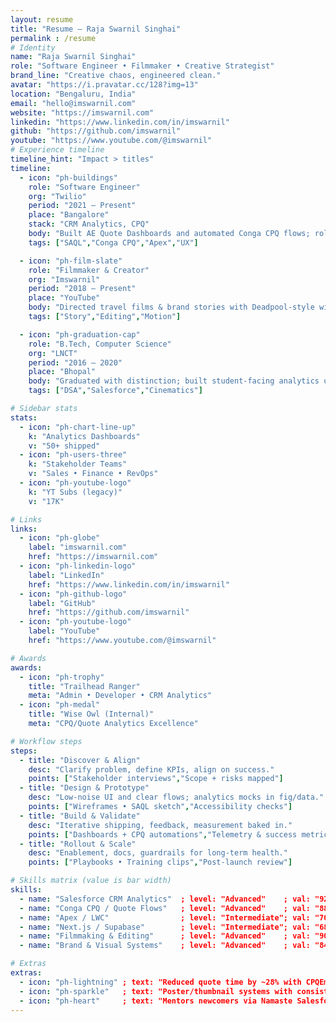 ```yaml
---
layout: resume
title: "Resume — Raja Swarnil Singhai"
permalink : /resume
# Identity
name: "Raja Swarnil Singhai"
role: "Software Engineer • Filmmaker • Creative Strategist"
brand_line: "Creative chaos, engineered clean."
avatar: "https://i.pravatar.cc/128?img=13"
location: "Bengaluru, India"
email: "hello@imswarnil.com"
website: "https://imswarnil.com"
linkedin: "https://www.linkedin.com/in/imswarnil"
github: "https://github.com/imswarnil"
youtube: "https://www.youtube.com/@imswarnil"
# Experience timeline
timeline_hint: "Impact > titles"
timeline:
  - icon: "ph-buildings"
    role: "Software Engineer"
    org: "Twilio"
    period: "2021 — Present"
    place: "Bangalore"
    stack: "CRM Analytics, CPQ"
    body: "Built AE Quote Dashboards and automated Conga CPQ flows; rolled out CPQEmbeddedAI prototype to accelerate quoting by ~28%."
    tags: ["SAQL","Conga CPQ","Apex","UX"]

  - icon: "ph-film-slate"
    role: "Filmmaker & Creator"
    org: "Imswarnil"
    period: "2018 — Present"
    place: "YouTube"
    body: "Directed travel films & brand stories with Deadpool-style wit and cinematic pacing; launching 'Scripts & Trips'."
    tags: ["Story","Editing","Motion"]

  - icon: "ph-graduation-cap"
    role: "B.Tech, Computer Science"
    org: "LNCT"
    period: "2016 — 2020"
    place: "Bhopal"
    body: "Graduated with distinction; built student-facing analytics utilities and short films that won college fests."
    tags: ["DSA","Salesforce","Cinematics"]

# Sidebar stats
stats:
  - icon: "ph-chart-line-up"
    k: "Analytics Dashboards"
    v: "50+ shipped"
  - icon: "ph-users-three"
    k: "Stakeholder Teams"
    v: "Sales • Finance • RevOps"
  - icon: "ph-youtube-logo"
    k: "YT Subs (legacy)"
    v: "17K"

# Links
links:
  - icon: "ph-globe"
    label: "imswarnil.com"
    href: "https://imswarnil.com"
  - icon: "ph-linkedin-logo"
    label: "LinkedIn"
    href: "https://www.linkedin.com/in/imswarnil"
  - icon: "ph-github-logo"
    label: "GitHub"
    href: "https://github.com/imswarnil"
  - icon: "ph-youtube-logo"
    label: "YouTube"
    href: "https://www.youtube.com/@imswarnil"

# Awards
awards:
  - icon: "ph-trophy"
    title: "Trailhead Ranger"
    meta: "Admin • Developer • CRM Analytics"
  - icon: "ph-medal"
    title: "Wise Owl (Internal)"
    meta: "CPQ/Quote Analytics Excellence"

# Workflow steps
steps:
  - title: "Discover & Align"
    desc: "Clarify problem, define KPIs, align on success."
    points: ["Stakeholder interviews","Scope + risks mapped"]
  - title: "Design & Prototype"
    desc: "Low-noise UI and clear flows; analytics mocks in fig/data."
    points: ["Wireframes • SAQL sketch","Accessibility checks"]
  - title: "Build & Validate"
    desc: "Iterative shipping, feedback, measurement baked in."
    points: ["Dashboards + CPQ automations","Telemetry & success metrics"]
  - title: "Rollout & Scale"
    desc: "Enablement, docs, guardrails for long-term health."
    points: ["Playbooks • Training clips","Post-launch review"]

# Skills matrix (value is bar width)
skills:
  - name: "Salesforce CRM Analytics"  ; level: "Advanced"    ; val: "92%"
  - name: "Conga CPQ / Quote Flows"   ; level: "Advanced"    ; val: "88%"
  - name: "Apex / LWC"                ; level: "Intermediate"; val: "70%"
  - name: "Next.js / Supabase"        ; level: "Intermediate"; val: "68%"
  - name: "Filmmaking & Editing"      ; level: "Advanced"    ; val: "90%"
  - name: "Brand & Visual Systems"    ; level: "Advanced"    ; val: "84%"

# Extras
extras:
  - icon: "ph-lightning" ; text: "Reduced quote time by ~28% with CPQEmbeddedAI prototype."
  - icon: "ph-sparkle"   ; text: "Poster/thumbnail systems with consistent gridline fades."
  - icon: "ph-heart"     ; text: "Mentors newcomers via Namaste Salesforce Academy."
---
```

